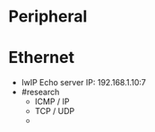 # Peripheral
# Ethernet
* lwIP Echo server IP: 192.168.1.10:7
* #research 
	* ICMP / IP
	* TCP / UDP
	* 